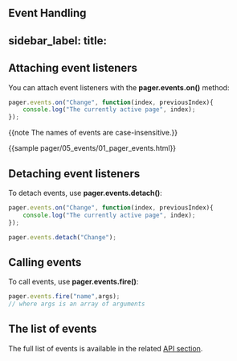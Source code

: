 Event Handling
---
sidebar_label: 
title: 
---          

## Attaching event listeners

You can attach event listeners with the **pager.events.on()** method:

~~~js
pager.events.on("Change", function(index, previousIndex){
    console.log("The currently active page", index);
});
~~~

{{note The names of events are case-insensitive.}}

{{sample    pager/05_events/01_pager_events.html}}

## Detaching event listeners

To detach events, use **pager.events.detach()**:

~~~js
pager.events.on("Change", function(index, previousIndex){
    console.log("The currently active page", index);
});

pager.events.detach("Change");
~~~

## Calling events

To call events, use **pager.events.fire()**:

~~~js
pager.events.fire("name",args);
// where args is an array of arguments
~~~

## The list of events

The full list of events is available in the related [API section](pager/api/refs/pager_events.md).
